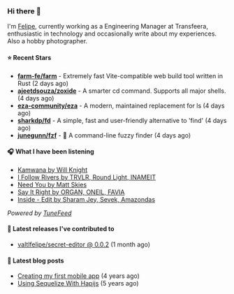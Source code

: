 ### Hi there 👋

I'm [Felipe](https://felipevm.com), currently working as a Engineering Manager at Transfeera, enthusiastic in technology and occasionally write about my experiences. Also a hobby photographer.

#### ⭐ Recent Stars
- **[farm-fe/farm](https://github.com/farm-fe/farm)** - Extremely fast Vite-compatible web build tool written in Rust (2 days ago)
- **[ajeetdsouza/zoxide](https://github.com/ajeetdsouza/zoxide)** - A smarter cd command. Supports all major shells. (4 days ago)
- **[eza-community/eza](https://github.com/eza-community/eza)** - A modern, maintained replacement for ls (4 days ago)
- **[sharkdp/fd](https://github.com/sharkdp/fd)** - A simple, fast and user-friendly alternative to &#39;find&#39; (4 days ago)
- **[junegunn/fzf](https://github.com/junegunn/fzf)** - :cherry_blossom: A command-line fuzzy finder (4 days ago)

#### 🎧 What I have been listening
- [Kamwana by Will Knight](https://open.spotify.com/track/6MI8bpSgRyd378YETBbNfZ)
- [I Follow Rivers by TRVLR, Round Light, INAMEIT](https://open.spotify.com/track/1TBitQyjAx3qn6nFgZ4WwH)
- [Need You by Matt Skies](https://open.spotify.com/track/51LSDqeMdRs6Rgqn3qzfE2)
- [Say It Right by ORGAN, ONEIL, FAVIA](https://open.spotify.com/track/5kYH2488Jo8ytVoHDn81JK)
- [Inside - Edit by Sharam Jey, Sevek, Amazondas](https://open.spotify.com/track/0tLyDJaFJchA95KqqHcCZ9)

_Powered by [TuneFeed](https://tunefeed.app?ref=valtlfelipe-gh-profile)_ 

#### 🚀 Latest releases I've contributed to


- [valtlfelipe/secret-editor @ 0.0.2](https://github.com/valtlfelipe/secret-editor/releases/tag/0.0.2) (1 month ago)

#### 📄 Latest blog posts
- [Creating my first mobile app](https://felipevm.com/posts/creating-my-first-mobile-app/) (4 years ago)
- [Using Sequelize With Hapijs](https://felipevm.com/posts/using-sequelize-with-hapijs/) (5 years ago)
